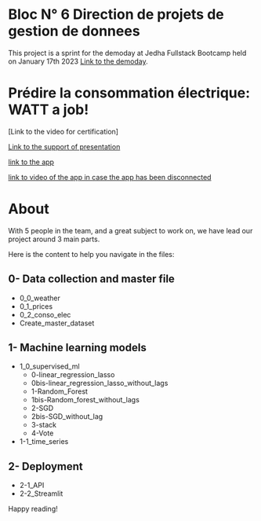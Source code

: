 # Bloc N° 6 Direction de projets de gestion de donnees
This project is a sprint for the demoday at Jedha Fullstack Bootcamp held on January 17th 2023 [Link to the demoday](https://youtu.be/cRNy1-rTXYg?t=2917).

# Prédire la consommation électrique: WATT a job!
[Link to the video for certification]

[Link to the support of presentation](https://docs.google.com/presentation/d/1V10sNomsMMYLlvwJbftaKjHNslNxmAU7R3Xtqs5fT3c/edit#slide=id.ga5178bf3d4_2_0)

[link to the app](https://watt-a-job-app.herokuapp.com/)

[link to video of the app in case the app has been disconnected](https://share.vidyard.com/watch/L1Xucxqe1gNMHyHyLa5wDm?)

# About
With 5 people in the team, and a great subject to work on, we have lead our project around 3 main parts.

Here is the content to help you navigate in the files:

## 0- Data collection and master file
- 0_0_weather
- 0_1_prices
- 0_2_conso_elec
- Create_master_dataset

## 1- Machine learning models
- 1_0_supervised_ml
  - 0-linear_regression_lasso
  - 0bis-linear_regression_lasso_without_lags
  - 1-Random_Forest
  - 1bis-Random_forest_without_lags
  - 2-SGD
  - 2bis-SGD_without_lag
  - 3-stack
  - 4-Vote
- 1-1_time_series
## 2- Deployment
- 2-1_API
- 2-2_Streamlit



Happy reading!
